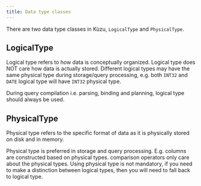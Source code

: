 ```yaml
---
title: Data type classes
---
```


There are two data type classes in Kùzu, `LogicalType` and `PhysicalType`.

## LogicalType

Logical type refers to how data is conceptually organized. Logical type does NOT care how data is
actually stored. Different logical types may have the same physical type during storage/query
processing, e.g. both `INT32` and `DATE` logical type will have `INT32` physical type.

During query compilation i.e. parsing, binding and planning, logical type should always be used.

## PhysicalType

Physical type refers to the specific format of data as it is physically stored on disk and in memory.

Physical type is preferred in storage and query processing. E.g. columns are constructed based on
physical types. comparison operators only care about the physical types. Using physical type is not
mandatory, if you need to make a distinction between logical types, then you will need to fall back
to logical type.
